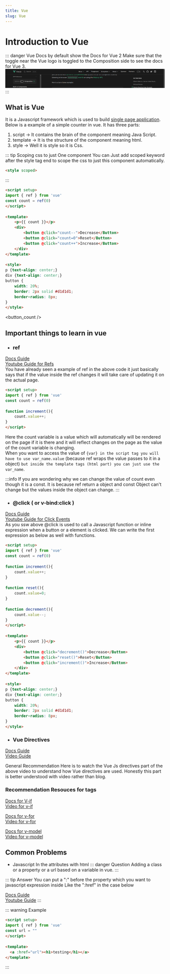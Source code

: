 ```yaml
---
title: Vue
slug: Vue
---
```


<script setup>
import button_count from './Vue/Button-count.vue'
</script>

# Introduction to Vue

::: danger Vue Docs by default show the Docs for Vue 2
Make sure that the toggle near the Vue logo is toggled to the Composition side to see the docs for Vue 3.
<img src="./Vue/Vue-docs-warning.png" alt="Vue docs Warning" />
:::

## What is Vue
It is a Javascript framework which is used to build [single page application](https://www.youtube.com/watch?v=eIxDHgzGCnY).
Below is a example of a simple counter in vue. It has three parts:
1. script -> It contains the brain of the component meaning Java Script.
2. template -> It is the structure of the component meaning html.
3. style -> Well it is style so it is Css.

::: tip Scoping css to just One component
You can Just add scoped keyword after the style tag end to scope the css to just this component automatically.
```html
<style scoped>
```
:::
``` html {3,9-11}
<script setup>
import { ref } from 'vue'
const count = ref(0)
</script>

<template>
    <p>{{ count }}</p>
    <div>
        <button @click="count--">Decrease</Button>
        <button @click="count=0">Reset</Button>
        <button @click="count++">Increase</Button>
    </div>
</template>

<style>
p {text-align: center;}
div {text-align: center;}
button {
    width: 20%;
    border: 2px solid #d1d1d1;
    border-radius: 8px;
}
</style>
```

<button_count />

## Important things to learn in vue
* <h3>ref</h3>
[Docs Guide](https://vuejs.org/guide/essentials/reactivity-fundamentals.html#reactive-variables-with-ref)  
[Youtube Guide for Refs](https://www.youtube.com/watch?v=sAj6tdVS2cA)  
You have already seen a example of ref in the above code it just basically says that if the value inside the ref changes it will take care of updating it on the actual page.
```html
<script setup>
import { ref } from 'vue'
const count = ref(0)

function increment(){
    count.value++;
}
</script>
```
Here the count variable is a value which will automatically will be rendered on the page if it is there and it will reflect changes on the page as the value of the count variable is changing.<br/>
When you want to access the value of `{var} in the script tag you will have to use var_name.value` (because ref wraps the value passes to it in a object) `but inside the template tags (html part) you can just use the var_name`.<br/>

:::info
If you are wondering why we can change the value of count even though it is a const. It is because ref return a object and const Object can't change but the values inside the object can change.
:::
* <h3>@click ( or v-bind:click )</h3>
[Docs Guide](https://vuejs.org/guide/essentials/event-handling.html)  
[Youtube Guide for Click Events](https://vueschool.io/lessons/vue-fundamentals-capi-user-events-in-vue-3?friend=vuejs)  
As you ssw above @click is used to call a Javascript function or inline expression when a button or a element is clicked.
We can write the first expression as below as well with functions.
``` html
<script setup>
import { ref } from 'vue'
const count = ref(0)

function increment(){
    count.value++;
}

function reset(){
    count.value=0;
}

function decrement(){
    count.value--;
}
</script>

<template>
    <p>{{ count }}</p>
    <div>
        <button @click="decrement()">Decrease</Button>
        <button @click="reset()">Reset</Button>
        <button @click="increment()">Increase</Button>
    </div>
</template>

<style>
p {text-align: center;}
div {text-align: center;}
button {
    width: 20%;
    border: 2px solid #d1d1d1;
    border-radius: 8px;
}
</style>
```
* <h3>Vue Directives</h3>
[Docs Guide](https://vuejs.org/guide/essentials/conditional.html)  
[Video Guide](https://youtu.be/FXpIoQ_rT_c?t=742)  

General Recommendation Here is to watch the Vue Js directives part of the above video to understand how Vue directives are used. Honestly this part is better understood with video rather than blog.  

### Recommendation Resouces for tags
[Docs for V-if](https://vuejs.org/guide/essentials/conditional.html)  
[Video for v-if](https://vueschool.io/lessons/vue-fundamentals-capi-conditionals-in-vue?friend=vuejs)

[Docs for v-for](https://vuejs.org/guide/essentials/list.html)  
[Video for v-for](https://vueschool.io/lessons/vue-fundamentals-capi-list-rendering-in-vue?friend=vuejs)

[Docs for v-model](https://vuejs.org/guide/essentials/forms.html)  
[Video for v-model](https://vueschool.io/lessons/vue-fundamentals-capi-user-inputs-in-vue?friend=vuejs)

## Common Problems
* Javascript In the attributes with html
::: danger Question
Adding a class or a property or a url based on a variable in vue.
:::

::: tip Answer
You can put a ":" before the property which you want to javascript expression inside
Like the ":href" in the case below


[Docs Guide](https://vuejs.org/guide/essentials/class-and-style.html)  
[Youtube Guide](https://vueschool.io/lessons/vue-fundamentals-capi-dynamic-css-classes-with-vue?friend=vuejs)
:::

::: warning Example
```html
<script setup>
import { ref } from 'vue'
const url = ""
</script>

<template>
  <a :href="url"><h1>testing</h1></a>
</template>
```
:::
